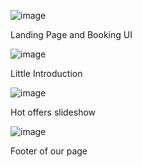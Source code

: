 ![image](https://github.com/Jengrg01/colab/assets/165886572/6c1da51f-f2b5-4fb6-b6f4-52e49e26d78b)

Landing Page and Booking UI

![image](https://github.com/Jengrg01/colab/assets/165886572/ca248f6c-7dfd-4bf1-aa19-8d40f735070a)

Little Introduction

![image](https://github.com/Jengrg01/colab/assets/165886572/151ad044-dd93-4a0c-9e21-2196ae112c03)

Hot offers slideshow

![image](https://github.com/Jengrg01/colab/assets/165886572/b283dece-ab63-4333-99a8-3cbd6f00ea70)

Footer of our page
